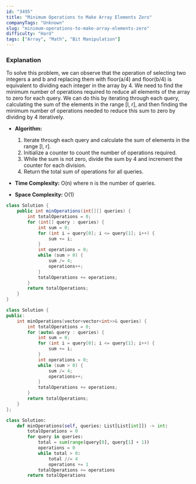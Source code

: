```yaml
---
id: "3495"
title: "Minimum Operations to Make Array Elements Zero"
companyTags: "Unknown"
slug: "minimum-operations-to-make-array-elements-zero"
difficulty: "Hard"
tags: ["Array", "Math", "Bit Manipulation"]
---
```


### Explanation
To solve this problem, we can observe that the operation of selecting two integers a and b and replacing them with floor(a/4) and floor(b/4) is equivalent to dividing each integer in the array by 4. We need to find the minimum number of operations required to reduce all elements of the array to zero for each query. We can do this by iterating through each query, calculating the sum of the elements in the range [l, r], and then finding the minimum number of operations needed to reduce this sum to zero by dividing by 4 iteratively.

- **Algorithm:**
    1. Iterate through each query and calculate the sum of elements in the range [l, r].
    2. Initialize a counter to count the number of operations required.
    3. While the sum is not zero, divide the sum by 4 and increment the counter for each division.
    4. Return the total sum of operations for all queries.

- **Time Complexity:** O(n) where n is the number of queries.
- **Space Complexity:** O(1)
```java
class Solution {
    public int minOperations(int[][] queries) {
        int totalOperations = 0;
        for (int[] query : queries) {
            int sum = 0;
            for (int i = query[0]; i <= query[1]; i++) {
                sum += i;
            }
            int operations = 0;
            while (sum > 0) {
                sum /= 4;
                operations++;
            }
            totalOperations += operations;
        }
        return totalOperations;
    }
}
```

```cpp
class Solution {
public:
    int minOperations(vector<vector<int>>& queries) {
        int totalOperations = 0;
        for (auto& query : queries) {
            int sum = 0;
            for (int i = query[0]; i <= query[1]; i++) {
                sum += i;
            }
            int operations = 0;
            while (sum > 0) {
                sum /= 4;
                operations++;
            }
            totalOperations += operations;
        }
        return totalOperations;
    }
};
```

```python
class Solution:
    def minOperations(self, queries: List[List[int]]) -> int:
        totalOperations = 0
        for query in queries:
            total = sum(range(query[0], query[1] + 1))
            operations = 0
            while total > 0:
                total //= 4
                operations += 1
            totalOperations += operations
        return totalOperations
```